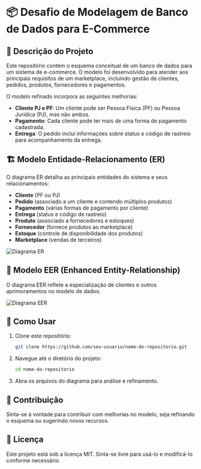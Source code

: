 # 📦 Desafio de Modelagem de Banco de Dados para E-Commerce

## 📌 Descrição do Projeto
Este repositório contém o esquema conceitual de um banco de dados para um sistema de e-commerce. O modelo foi desenvolvido para atender aos principais requisitos de um marketplace, incluindo gestão de clientes, pedidos, produtos, fornecedores e pagamentos.

O modelo refinado incorpora as seguintes melhorias:
- **Cliente PJ e PF**: Um cliente pode ser Pessoa Física (PF) ou Pessoa Jurídica (PJ), mas não ambos.
- **Pagamento**: Cada cliente pode ter mais de uma forma de pagamento cadastrada.
- **Entrega**: O pedido inclui informações sobre status e código de rastreio para acompanhamento da entrega.

## 🏗️ Modelo Entidade-Relacionamento (ER)

O diagrama ER detalha as principais entidades do sistema e seus relacionamentos:
- **Cliente** (PF ou PJ)
- **Pedido** (associado a um cliente e contendo múltiplos produtos)
- **Pagamento** (várias formas de pagamento por cliente)
- **Entrega** (status e código de rastreio)
- **Produto** (associado a fornecedores e estoques)
- **Fornecedor** (fornece produtos ao marketplace)
- **Estoque** (controle de disponibilidade dos produtos)
- **Marketplace** (vendas de terceiros)

![Diagrama ER](./diagrama_er.png)

## 🔹 Modelo EER (Enhanced Entity-Relationship)

O diagrama EER reflete a especialização de clientes e outros aprimoramentos no modelo de dados:

![Diagrama EER](./diagrama_eer.png)

## 🚀 Como Usar
1. Clone este repositório:
   ```bash
   git clone https://github.com/seu-usuario/nome-do-repositorio.git
   ```
2. Navegue até o diretório do projeto:
   ```bash
   cd nome-do-repositorio
   ```
3. Abra os arquivos do diagrama para análise e refinamento.

## 📌 Contribuição
Sinta-se à vontade para contribuir com melhorias no modelo, seja refinando o esquema ou sugerindo novos recursos.

## 📝 Licença
Este projeto está sob a licença MIT. Sinta-se livre para usá-lo e modificá-lo conforme necessário.


